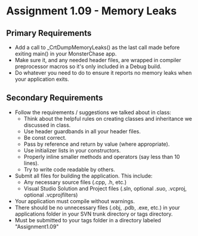 ---
---

# Assignment 1.09 - Memory Leaks

## Primary Requirements

- Add a call to _CrtDumpMemoryLeaks() as the last call made before exiting main() in your MonsterChase app.
- Make sure it, and any needed header files, are wrapped in compiler preprocessor macros so it's only included in a Debug build.
- Do whatever you need to do to ensure it reports no memory leaks when your application exits.

## Secondary Requirements

- Follow the requirements / suggestions we talked about in class:
  - Think about the helpful rules on creating classes and inheritance we discussed in class.
  - Use header guardbands in all your header files.
  - Be const correct.
  - Pass by reference and return by value (where appropriate).
  - Use initializer lists in your constructors.
  - Properly inline smaller methods and operators (say less than 10 lines).
  - Try to write code readable by others.
- Submit all files for building the application. This include:
  - Any necessary source files (.cpp, .h, etc.)
  - Visual Studio Solution and Project files (.sln, optional .suo, .vcproj, optional .vcprojfilters)
- Your application must compile without warnings.
- There should be no unnecessary files (.obj, .pdb, .exe, etc.) in your applications folder in your SVN trunk directory or tags directory.
- Must be submitted to your tags folder in a directory labeled "Assignment1.09"